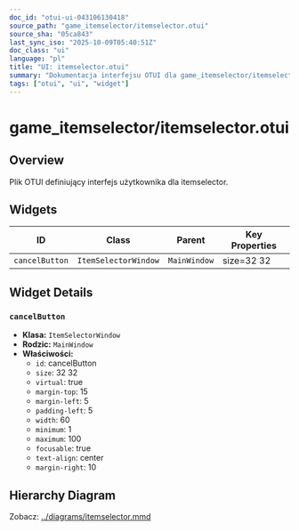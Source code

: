 ```yaml
---
doc_id: "otui-ui-043106130418"
source_path: "game_itemselector/itemselector.otui"
source_sha: "05ca843"
last_sync_iso: "2025-10-09T05:40:51Z"
doc_class: "ui"
language: "pl"
title: "UI: itemselector.otui"
summary: "Dokumentacja interfejsu OTUI dla game_itemselector/itemselector.otui"
tags: ["otui", "ui", "widget"]
---
```


# game_itemselector/itemselector.otui

## Overview

Plik OTUI definiujący interfejs użytkownika dla itemselector.

## Widgets

| ID | Class | Parent | Key Properties |
|----|-------|--------|----------------|
| `cancelButton` | `ItemSelectorWindow` | `MainWindow` | size=32 32 |

## Widget Details

### `cancelButton`

- **Klasa:** `ItemSelectorWindow`
- **Rodzic:** `MainWindow`
- **Właściwości:**
  - `id`: cancelButton
  - `size`: 32 32
  - `virtual`: true
  - `margin-top`: 15
  - `margin-left`: 5
  - `padding-left`: 5
  - `width`: 60
  - `minimum`: 1
  - `maximum`: 100
  - `focusable`: true
  - `text-align`: center
  - `margin-right`: 10

## Hierarchy Diagram

Zobacz: [../diagrams/itemselector.mmd](../diagrams/itemselector.mmd)
